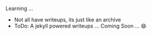 Learning ...

- Not all have writeups, its just like an archive  
- ToDo: A jekyll powered writeups ... Coming Soon ... :smile:
